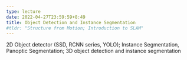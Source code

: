 ```yaml
---
type: lecture
date: 2022-04-27T23:59:59+8:49
title: Object Detection and Instance Segmentation
#tldr: "Structure from Motion; Introduction to SLAM"
---
```

2D Object detector (SSD, RCNN series, YOLO); Instance Segmentation, Panoptic Segmentation; 3D object detection and instance segmentation 